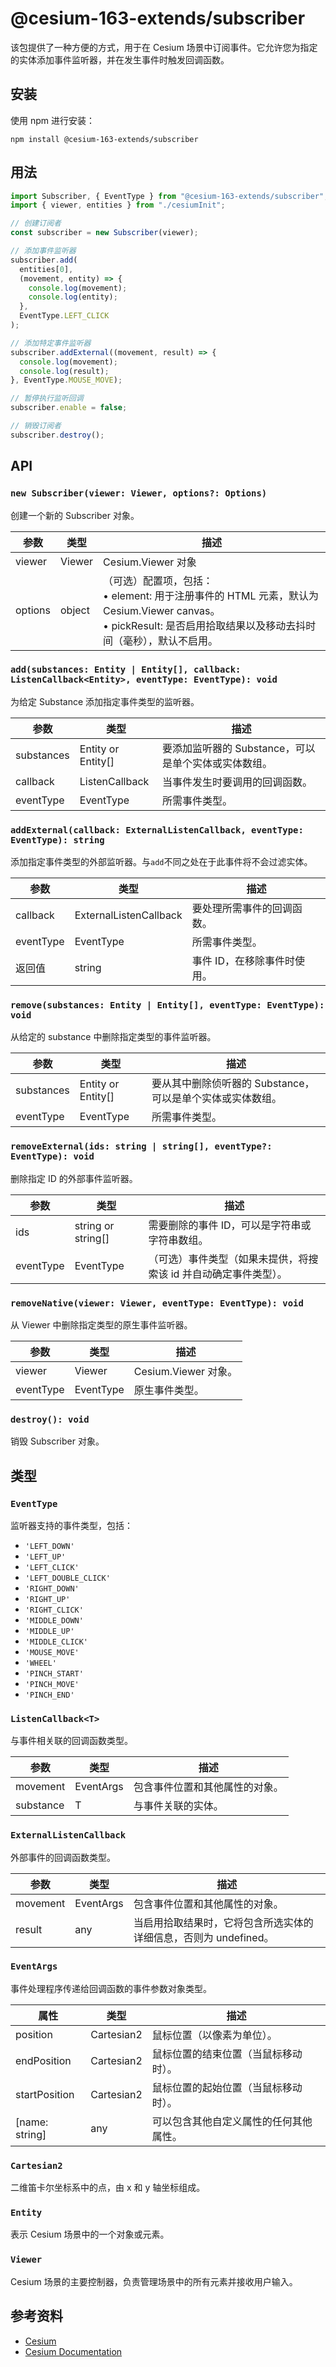 # @cesium-163-extends/subscriber

该包提供了一种方便的方式，用于在 Cesium 场景中订阅事件。它允许您为指定的实体添加事件监听器，并在发生事件时触发回调函数。

## 安装

使用 npm 进行安装：

```
npm install @cesium-163-extends/subscriber
```

## 用法

```javascript
import Subscriber, { EventType } from "@cesium-163-extends/subscriber";
import { viewer, entities } from "./cesiumInit";

// 创建订阅者
const subscriber = new Subscriber(viewer);

// 添加事件监听器
subscriber.add(
  entities[0],
  (movement, entity) => {
    console.log(movement);
    console.log(entity);
  },
  EventType.LEFT_CLICK
);

// 添加特定事件监听器
subscriber.addExternal((movement, result) => {
  console.log(movement);
  console.log(result);
}, EventType.MOUSE_MOVE);

// 暂停执行监听回调
subscriber.enable = false;

// 销毁订阅者
subscriber.destroy();
```

## API

### `new Subscriber(viewer: Viewer, options?: Options)`

创建一个新的 Subscriber 对象。

| 参数    | 类型   | 描述                                                                                                                                                                     |
| ------- | ------ | ------------------------------------------------------------------------------------------------------------------------------------------------------------------------ |
| viewer  | Viewer | Cesium.Viewer 对象                                                                                                                                                       |
| options | object | （可选）配置项，包括： <br> • element: 用于注册事件的 HTML 元素，默认为 Cesium.Viewer canvas。 <br> • pickResult: 是否启用拾取结果以及移动去抖时间（毫秒），默认不启用。 |

### `add(substances: Entity | Entity[], callback: ListenCallback<Entity>, eventType: EventType): void`

为给定 Substance 添加指定事件类型的监听器。

| 参数       | 类型                   | 描述                                                 |
| ---------- | ---------------------- | ---------------------------------------------------- |
| substances | Entity or Entity[]     | 要添加监听器的 Substance，可以是单个实体或实体数组。 |
| callback   | ListenCallback<Entity> | 当事件发生时要调用的回调函数。                       |
| eventType  | EventType              | 所需事件类型。                                       |

### `addExternal(callback: ExternalListenCallback, eventType: EventType): string`

添加指定事件类型的外部监听器。与`add`不同之处在于此事件将不会过滤实体。

| 参数      | 类型                   | 描述                        |
| --------- | ---------------------- | --------------------------- |
| callback  | ExternalListenCallback | 要处理所需事件的回调函数。  |
| eventType | EventType              | 所需事件类型。              |
| 返回值    | string                 | 事件 ID，在移除事件时使用。 |

### `remove(substances: Entity | Entity[], eventType: EventType): void`

从给定的 substance 中删除指定类型的事件监听器。

| 参数       | 类型               | 描述                                                       |
| ---------- | ------------------ | ---------------------------------------------------------- |
| substances | Entity or Entity[] | 要从其中删除侦听器的 Substance，可以是单个实体或实体数组。 |
| eventType  | EventType          | 所需事件类型。                                             |

### `removeExternal(ids: string | string[], eventType?: EventType): void`

删除指定 ID 的外部事件监听器。

| 参数      | 类型               | 描述                                                             |
| --------- | ------------------ | ---------------------------------------------------------------- |
| ids       | string or string[] | 需要删除的事件 ID，可以是字符串或字符串数组。                    |
| eventType | EventType          | （可选）事件类型（如果未提供，将搜索该 id 并自动确定事件类型）。 |

### `removeNative(viewer: Viewer, eventType: EventType): void`

从 Viewer 中删除指定类型的原生事件监听器。

| 参数      | 类型      | 描述                 |
| --------- | --------- | -------------------- |
| viewer    | Viewer    | Cesium.Viewer 对象。 |
| eventType | EventType | 原生事件类型。       |

### `destroy(): void`

销毁 Subscriber 对象。

## 类型

### `EventType`

监听器支持的事件类型，包括：

- `'LEFT_DOWN'`
- `'LEFT_UP'`
- `'LEFT_CLICK'`
- `'LEFT_DOUBLE_CLICK'`
- `'RIGHT_DOWN'`
- `'RIGHT_UP'`
- `'RIGHT_CLICK'`
- `'MIDDLE_DOWN'`
- `'MIDDLE_UP'`
- `'MIDDLE_CLICK'`
- `'MOUSE_MOVE'`
- `'WHEEL'`
- `'PINCH_START'`
- `'PINCH_MOVE'`
- `'PINCH_END'`

### `ListenCallback<T>`

与事件相关联的回调函数类型。

| 参数      | 类型      | 描述                           |
| --------- | --------- | ------------------------------ |
| movement  | EventArgs | 包含事件位置和其他属性的对象。 |
| substance | T         | 与事件关联的实体。             |

### `ExternalListenCallback`

外部事件的回调函数类型。

| 参数     | 类型      | 描述                                                             |
| -------- | --------- | ---------------------------------------------------------------- |
| movement | EventArgs | 包含事件位置和其他属性的对象。                                   |
| result   | any       | 当启用拾取结果时，它将包含所选实体的详细信息，否则为 undefined。 |

### `EventArgs`

事件处理程序传递给回调函数的事件参数对象类型。

| 属性           | 类型       | 描述                                   |
| -------------- | ---------- | -------------------------------------- |
| position       | Cartesian2 | 鼠标位置（以像素为单位）。             |
| endPosition    | Cartesian2 | 鼠标位置的结束位置（当鼠标移动时）。   |
| startPosition  | Cartesian2 | 鼠标位置的起始位置（当鼠标移动时）。   |
| [name: string] | any        | 可以包含其他自定义属性的任何其他属性。 |

### `Cartesian2`

二维笛卡尔坐标系中的点，由 x 和 y 轴坐标组成。

### `Entity`

表示 Cesium 场景中的一个对象或元素。

### `Viewer`

Cesium 场景的主要控制器，负责管理场景中的所有元素并接收用户输入。

## 参考资料

- [Cesium](https://cesium.com/)
- [Cesium Documentation](https://cesium.com/docs/)
